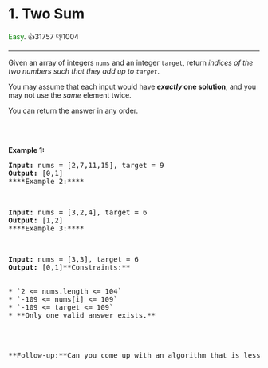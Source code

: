 # 1. Two Sum
<span style="color:green">Easy</span>. :thumbsup:31757 :thumbsdown:1004<br/>

---
Given an array of integers `nums` and an integer `target`, return *indices of the two numbers such that they add up to `target`*.


You may assume that each input would have ***exactly* one solution**, and you may not use the *same* element twice.


You can return the answer in any order.


 



<br/>****Example 1:****


<pre>
<b>Input:</b> nums = [2,7,11,15], target = 9
<b>Output:</b> [0,1]
****Example 2:****


<pre>
<b>Input:</b> nums = [3,2,4], target = 6
<b>Output:</b> [1,2]
****Example 3:****


<pre>
<b>Input:</b> nums = [3,3], target = 6
<b>Output:</b> [0,1]**Constraints:**


* `2 <= nums.length <= 104`
* `-109 <= nums[i] <= 109`
* `-109 <= target <= 109`
* **Only one valid answer exists.**

 


**Follow-up:**Can you come up with an algorithm that is less than `O(n2)`time complexity?**Follow-up:**Can you come up with an algorithm that is less than `O(n2)`time complexity?